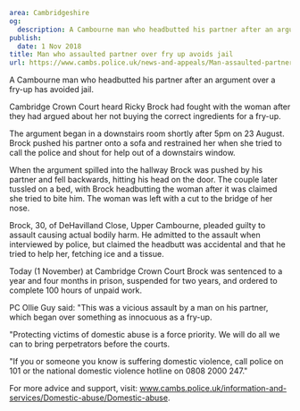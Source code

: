 ```yaml
area: Cambridgeshire
og:
  description: A Cambourne man who headbutted his partner after an argument over a fry-up has avoided jail.
publish:
  date: 1 Nov 2018
title: Man who assaulted partner over fry up avoids jail
url: https://www.cambs.police.uk/news-and-appeals/Man-assaulted-partner-over-fry-up
```

A Cambourne man who headbutted his partner after an argument over a fry-up has avoided jail.

Cambridge Crown Court heard Ricky Brock had fought with the woman after they had argued about her not buying the correct ingredients for a fry-up.

The argument began in a downstairs room shortly after 5pm on 23 August. Brock pushed his partner onto a sofa and restrained her when she tried to call the police and shout for help out of a downstairs window.

When the argument spilled into the hallway Brock was pushed by his partner and fell backwards, hitting his head on the door. The couple later tussled on a bed, with Brock headbutting the woman after it was claimed she tried to bite him. The woman was left with a cut to the bridge of her nose.

Brock, 30, of DeHavilland Close, Upper Cambourne, pleaded guilty to assault causing actual bodily harm. He admitted to the assault when interviewed by police, but claimed the headbutt was accidental and that he tried to help her, fetching ice and a tissue.

Today (1 November) at Cambridge Crown Court Brock was sentenced to a year and four months in prison, suspended for two years, and ordered to complete 100 hours of unpaid work.

PC Ollie Guy said: "This was a vicious assault by a man on his partner, which began over something as innocuous as a fry-up.

"Protecting victims of domestic abuse is a force priority. We will do all we can to bring perpetrators before the courts.

"If you or someone you know is suffering domestic violence, call police on 101 or the national domestic violence hotline on 0808 2000 247."

For more advice and support, visit: www.cambs.police.uk/information-and-services/Domestic-abuse/Domestic-abuse.
